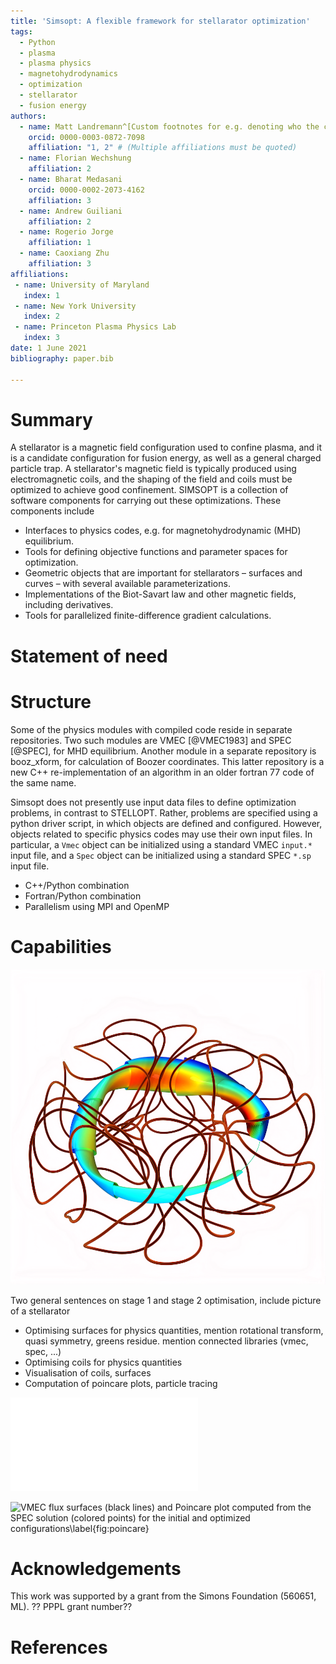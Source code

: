 ```yaml
---
title: 'Simsopt: A flexible framework for stellarator optimization'
tags:
  - Python
  - plasma
  - plasma physics
  - magnetohydrodynamics
  - optimization
  - stellarator
  - fusion energy
authors:
  - name: Matt Landremann^[Custom footnotes for e.g. denoting who the corresponding author is can be included like this.]
    orcid: 0000-0003-0872-7098
    affiliation: "1, 2" # (Multiple affiliations must be quoted)
  - name: Florian Wechshung
    affiliation: 2
  - name: Bharat Medasani
    orcid: 0000-0002-2073-4162
    affiliation: 3
  - name: Andrew Guiliani
    affiliation: 2
  - name: Rogerio Jorge
    affiliation: 1
  - name: Caoxiang Zhu
    affiliation: 3
affiliations:
 - name: University of Maryland 
   index: 1
 - name: New York University
   index: 2
 - name: Princeton Plasma Physics Lab
   index: 3
date: 1 June 2021
bibliography: paper.bib

---
```


# Summary

[//]: # (JOSS guidelines: A summary describing the high-level functionality and purpose of the software for a diverse, non-specialist audience.)

A stellarator is a magnetic field configuration used to confine
plasma, and it is a candidate configuration for fusion energy, as well
as a general charged particle trap.  A stellarator's magnetic field is
typically produced using electromagnetic coils, and the shaping of the
field and coils must be optimized to achieve good confinement.
SIMSOPT is a collection of software components for carrying out these
optimizations.  These components include

- Interfaces to physics codes, e.g. for magnetohydrodynamic (MHD) equilibrium.
- Tools for defining objective functions and parameter spaces for optimization.
- Geometric objects that are important for stellarators – surfaces and curves – with several available parameterizations.
- Implementations of the Biot-Savart law and other magnetic fields, including derivatives.
- Tools for parallelized finite-difference gradient calculations.




# Statement of need

[//]: # (Should include references "to other software addressing related needs.")



# Structure

Some of the physics modules with compiled code reside in separate
repositories. Two such modules are VMEC [@VMEC1983] and
SPEC [@SPEC], for MHD equilibrium.  Another module in a separate
repository is booz_xform, for calculation of Boozer coordinates.  This
latter repository is a new C++ re-implementation of an algorithm in an
older fortran 77 code of the same name.

Simsopt does not presently use input data files to define optimization
problems, in contrast to STELLOPT. Rather, problems are specified
using a python driver script, in which objects are defined and
configured. However, objects related to specific physics codes may use
their own input files. In particular, a `Vmec` object can be
initialized using a standard VMEC `input.*` input file, and a `Spec`
object can be initialized using a standard SPEC `*.sp` input file.

- C++/Python combination
- Fortran/Python combination
- Parallelism using MPI and OpenMP

# Capabilities

![A stellarator with magnetic surfaces](rt_angle.png)


Two general sentences on stage 1 and stage 2 optimisation, include picture of a stellarator

- Optimising surfaces for physics quantities, mention rotational transform, quasi symmetry, greens residue. mention connected libraries (vmec, spec, ...)
- Optimising coils for physics quantities
- Visualisation of coils, surfaces
- Computation of poincare plots, particle tracing


![Initial and optimized stellarator shapes\label{fig:xsections}](20210530-01-014-combinedVmecSpecOpt_xsections.pdf)

![VMEC flux surfaces (black lines) and Poincare plot computed from the
 SPEC solution (colored points) for the initial and optimized
 configurations\label{fig:poincare}](20210530-01-014-combinedVmecSpecOpt_poincare.png)



# Acknowledgements

This work was supported by a grant from the Simons Foundation (560651, ML).
?? PPPL grant number??

# References
